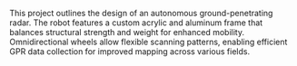 This project outlines the design of an autonomous ground-penetrating radar. The robot features a custom acrylic and aluminum frame that balances structural strength and weight for enhanced mobility. Omnidirectional wheels allow flexible scanning patterns, enabling efficient GPR data collection for improved mapping across various fields. 
